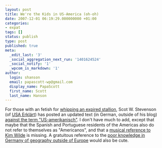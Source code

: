 ```yaml
---
layout: post
title: We're the Kids in US-America (oh-oh)
date: 2007-12-01 06:19:29.000000000 +01:00
categories:
- expat
tags: []
status: publish
type: post
published: true
meta:
  _edit_last: '3'
  _social_aggregation_next_run: '1401624524'
  _social_notify: '1'
  _wpcom_is_markdown: '1'
author:
  login: shanson
  email: papascott-wp@gmail.com
  display_name: PapaScott
  first_name: Scott
  last_name: Hanson
---
```

<p>For those with an fetish for <a href="/archives/2007/11/16/is-ami-an-insult/">whipping an expired stallion</a>, Scot W. Stevenson (of <a href="http://usaerklaert.wordpress.com/">USA Erkl&auml;rt</a>)  has posted an updated text (in German, outside of his blog) <a href="http://www.possum.in-berlin.de/texts/us-amerikanisch.html">against the term "US-amerikanisch"</a>. I don't have much to add, except that maybe that the Spanish and Portuguese residents of the Americas also do not refer to themselves as "Americanos", and that a <a href="http://www.youtube.com/watch?v=-hWZqllm3mQ">musical reference to Kim Wilde</a> is missing. A gratuitous reference to the <a href="http://www.msnbc.msn.com/id/16389973/">poor knowledge in Germany of geography outside of Europe</a> would also be cute.</p>
